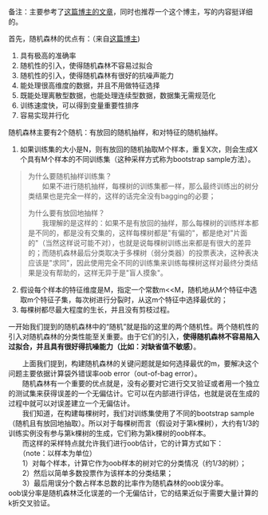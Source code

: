 备注：主要参考了[这篇博主的文章](http://www.cnblogs.com/maybe2030/p/4585705.html)，同时也推荐一个这个博主，写的内容挺详细的。

首先，随机森林的优点有：（来自[这篇博主](https://blog.csdn.net/qq547276542/article/details/78304454))
1. 具有极高的准确率
2. 随机性的引入，使得随机森林不容易过拟合
3. 随机性的引入，使得随机森林有很好的抗噪声能力
4. 能处理很高维度的数据，并且不用做特征选择
5. 既能处理离散型数据，也能处理连续型数据，数据集无需规范化
6. 训练速度快，可以得到变量重要性排序
7. 容易实现并行化


随机森林主要有2个随机：有放回的随机抽样，和对特征的随机抽样。  
1. 如果训练集的大小是N，则有放回的随机抽取M个样本，重复X次，则会生成X个具有M个样本的不同训练集（这种采样方式称为bootstrap sample方法）。
> 为什么要随机抽样训练集？  
>　　如果不进行随机抽样，每棵树的训练集都一样，那么最终训练出的树分类结果也是完全一样的，这样的话完全没有bagging的必要；  
>
>为什么要有放回地抽样？   
>　　我理解的是这样的：如果不是有放回的抽样，那么每棵树的训练样本都是不同的，都是没有交集的，这样每棵树都是"有偏的"，都是绝对"片面的"（当然这样说可能不对），也就是说每棵树训练出来都是有很大的差异的；而随机森林最后分类取决于多棵树（弱分类器）的投票表决，这种表决应该是"求同"，因此使用完全不同的训练集来训练每棵树这样对最终分类结果是没有帮助的，这样无异于是"盲人摸象"。

2. 假设每个样本的特征维度是M，指定一个常数m<<M，随机地从M个特征中选取m个特征子集，每次树进行分裂时，从这m个特征中选择最优的；
3. 每棵树都尽最大程度的生长，并且没有剪枝过程。    

一开始我们提到的随机森林中的“随机”就是指的这里的两个随机性。两个随机性的引入对随机森林的分类性能至关重要。由于它们的引入，**使得随机森林不容易陷入过拟合，并且具有很好得抗噪能力（比如：对缺省值不敏感）**。
    
    
    
　　上面我们提到，构建随机森林的关键问题就是如何选择最优的m，要解决这个问题主要依据计算袋外错误率oob error（out-of-bag error）。  
　　随机森林有一个重要的优点就是，没有必要对它进行交叉验证或者用一个独立的测试集来获得误差的一个无偏估计。它可以在内部进行评估，也就是说在生成的过程中就可以对误差建立一个无偏估计。  
　　我们知道，在构建每棵树时，我们对训练集使用了不同的bootstrap sample（随机且有放回地抽取）。所以对于每棵树而言（假设对于第k棵树），大约有1/3的训练实例没有参与第k棵树的生成，它们称为第k棵树的oob样本。  
　　而这样的采样特点就允许我们进行oob估计，它的计算方式如下：  
　　（note：以样本为单位）  
　　1）对每个样本，计算它作为oob样本的树对它的分类情况（约1/3的树）；  
　　2）然后以简单多数投票作为该样本的分类结果；  
　　3）最后用误分个数占样本总数的比率作为随机森林的oob误分率。  
oob误分率是随机森林泛化误差的一个无偏估计，它的结果近似于需要大量计算的k折交叉验证。
